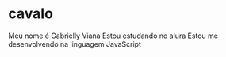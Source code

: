 # cavalo

Meu nome é Gabrielly Viana
Estou estudando no alura
Estou me desenvolvendo na linguagem JavaScript
